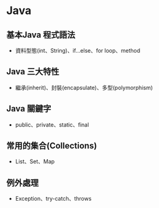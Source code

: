 # Java
## 基本Java 程式語法
* 資料型態(int、String)、if...else、for loop、method

## Java 三大特性
* 繼承(inherit)、封裝(encapsulate)、多型(polymorphism)

## Java 關鍵字
* public、private、static、final

## 常用的集合(Collections)
* List、Set、Map

## 例外處理
* Exception、try-catch、throws
